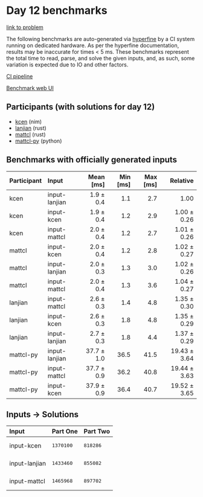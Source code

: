 # Day 12 benchmarks

[link to problem](https://adventofcode.com/2024/day/12)

The following benchmarks are auto-generated via
[hyperfine](https://github.com/sharkdp/hyperfine) by a CI system running on
dedicated hardware. As per the hyperfine documentation, results may be
inaccurate for times < 5 ms. These benchmarks represent the total time to read,
parse, and solve the given inputs, and, as such, some variation is expected due
to IO and other factors.

[CI pipeline](http://ci.papercode.net:8080/teams/main/pipelines/aoc2024)

[Benchmark web UI](https://aoc.ancalagon.black)


## Participants (with solutions for day 12)

- [kcen](https://github.com/kcen/aoc2024) (nim)
- [lanjian](https://github.com/lanjian/aoc-2024) (rust)
- [mattcl](https://github.com/mattcl/aoc2024) (rust)
- [mattcl-py](https://github.com/mattcl/aoc2024-py) (python)


## Benchmarks with officially generated inputs

| Participant | Input | Mean [ms] | Min [ms] | Max [ms] | Relative |
|:---|:---|---:|---:|---:|---:|
| kcen | input-lanjian | 1.9 ± 0.4 | 1.1 | 2.7 | 1.00 |
| kcen | input-kcen | 1.9 ± 0.4 | 1.2 | 2.9 | 1.00 ± 0.26 |
| kcen | input-mattcl | 2.0 ± 0.4 | 1.2 | 2.7 | 1.01 ± 0.26 |
| mattcl | input-kcen | 2.0 ± 0.4 | 1.2 | 2.8 | 1.02 ± 0.27 |
| mattcl | input-lanjian | 2.0 ± 0.3 | 1.3 | 3.0 | 1.02 ± 0.26 |
| mattcl | input-mattcl | 2.0 ± 0.4 | 1.3 | 3.6 | 1.04 ± 0.27 |
| lanjian | input-mattcl | 2.6 ± 0.3 | 1.4 | 4.8 | 1.35 ± 0.30 |
| lanjian | input-kcen | 2.6 ± 0.3 | 1.8 | 4.8 | 1.35 ± 0.29 |
| lanjian | input-lanjian | 2.7 ± 0.3 | 1.8 | 4.4 | 1.37 ± 0.29 |
| mattcl-py | input-lanjian | 37.7 ± 1.0 | 36.5 | 41.5 | 19.43 ± 3.64 |
| mattcl-py | input-mattcl | 37.7 ± 0.9 | 36.2 | 40.8 | 19.44 ± 3.63 |
| mattcl-py | input-kcen | 37.9 ± 0.9 | 36.4 | 40.7 | 19.52 ± 3.65 |


## Inputs -> Solutions

| Input | Part One | Part Two |
|:---|:---|:---|
|input-kcen|<pre>1370100</pre>|<pre>818286</pre>|
|input-lanjian|<pre>1433460</pre>|<pre>855082</pre>|
|input-mattcl|<pre>1465968</pre>|<pre>897702</pre>|